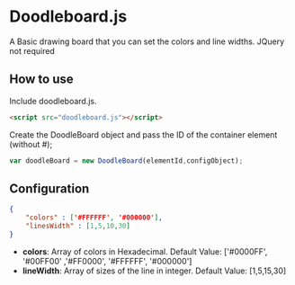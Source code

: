 Doodleboard.js
==============

A Basic drawing board that you can set the colors and line widths.
JQuery not required


## How to use

Include doodleboard.js.
```html
<script src="doodleboard.js"></script>
```

Create the DoodleBoard object and pass the ID of the container element (without #);

```js
var doodleBoard = new DoodleBoard(elementId,configObject);
```


## Configuration


```json
{
	"colors" : ['#FFFFFF', '#000000'],
	"linesWidth" : [1,5,10,30]
}
```

- **colors**: Array of colors in Hexadecimal. Default Value: ['#0000FF', '#00FF00' ,'#FF0000', '#FFFFFF', '#000000']
- **lineWidth**: Array of sizes of the line in integer. Default Value: [1,5,15,30]

